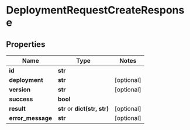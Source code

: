 # DeploymentRequestCreateResponse

## Properties
Name | Type | Notes
------------ | ------------- | -------------
**id** | **str** | 
**deployment** | **str** | [optional] 
**version** | **str** | [optional] 
**success** | **bool** | 
**result** | **str** or **dict(str, str)** | [optional] 
**error_message** | **str** | [optional] 


